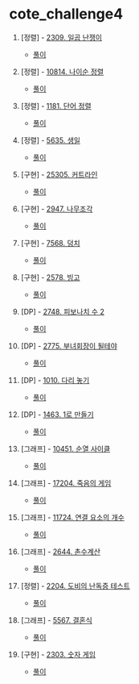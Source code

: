 # cote_challenge4

1. [정렬] - [2309. 일곱 난쟁이](https://www.acmicpc.net/problem/2309)
    + [풀이](01_sorting_2309.py)
  
2. [정렬] - [10814. 나이순 정렬](https://www.acmicpc.net/problem/10814)
    + [풀이](02_sorting_10814.py)

3. [정렬] - [1181. 단어 정렬](https://www.acmicpc.net/problem/1181)
    + [풀이](03_sorting_1181.py)

4. [정렬] - [5635. 생일](https://www.acmicpc.net/problem/5635)
    + [풀이](04_sorting_5635.py)

5. [구현] - [25305. 커트라인](https://www.acmicpc.net/problem/25305)
    + [풀이](05_implementation_25305.py)

6. [구현] - [2947. 나무조각](https://www.acmicpc.net/problem/2947)
    + [풀이](06_implementation_2947.py)

7. [구현] - [7568. 덩치](https://www.acmicpc.net/problem/7568)
    + [풀이](07_implementation_7568.py)

8. [구현] - [2578. 빙고](https://www.acmicpc.net/problem/2578)
    + [풀이](08_implementation_2578.py)

9. [DP] - [2748. 피보나치 수 2](https://www.acmicpc.net/problem/2748)
    + [풀이](09_dp_2748.py)

10. [DP] - [2775. 부녀회장이 될테야](https://www.acmicpc.net/problem/2775)
    + [풀이](10_dp_2775.py)

11. [DP] - [1010. 다리 놓기](https://www.acmicpc.net/problem/1010)
    + [풀이](11_dp_1010.py)

12. [DP] - [1463. 1로 만들기](https://www.acmicpc.net/problem/1463)
    + [풀이](12_dp_1463.py)

13. [그래프] - [10451. 순열 사이클](https://www.acmicpc.net/problem/10451)
    + [풀이](13_graph_10451.py)

14. [그래프] - [17204. 죽음의 게임](https://www.acmicpc.net/problem/17204)
    + [풀이](14_graph_17204.py)

15. [그래프] - [11724. 연결 요소의 개수](https://www.acmicpc.net/problem/11724)
    + [풀이](15_graph_11724.py)

16. [그래프] - [2644. 촌수계산](https://www.acmicpc.net/problem/2644)
    + [풀이](16_graph_2644.py)

17. [정렬] - [2204. 도비의 난독증 테스트](https://www.acmicpc.net/problem/2204)
    + [풀이](17_sorting_2204.py)

18. [그래프] - [5567. 결혼식](https://www.acmicpc.net/problem/5567)
    + [풀이](18_graph_5567.py)

19. [구현] - [2303. 숫자 게임](https://www.acmicpc.net/problem/2303)
    + [풀이](19_implementation_2303.py)
